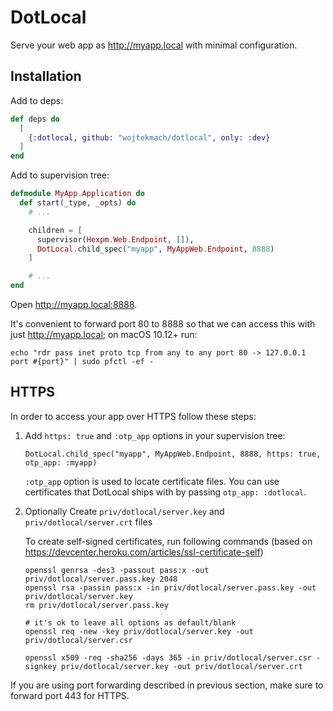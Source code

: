# DotLocal

Serve your web app as <http://myapp.local> with minimal configuration.

## Installation

Add to deps:

```elixir
def deps do
  [
    {:dotlocal, github: "wojtekmach/dotlocal", only: :dev}
  ]
end
```

Add to supervision tree:

```elixir
defmodule MyApp.Application do
  def start(_type, _opts) do
    # ...

    children = [
      supervisor(Hexpm.Web.Endpoint, []),
      DotLocal.child_spec("myapp", MyAppWeb.Endpoint, 8888)
    ]

    # ...
end
```

Open <http://myapp.local:8888>.

It's convenient to forward port 80 to 8888 so that we can access this with just <http://myapp.local>; on macOS 10.12+ run:

```
echo "rdr pass inet proto tcp from any to any port 80 -> 127.0.0.1 port #{port}" | sudo pfctl -ef -
```

## HTTPS

In order to access your app over HTTPS follow these steps:

1. Add `https: true` and `:otp_app` options in your supervision tree:

   ```
   DotLocal.child_spec("myapp", MyAppWeb.Endpoint, 8888, https: true, otp_app: :myapp)
   ```

   `:otp_app` option is used to locate certificate files. You can use certificates that
   DotLocal ships with by passing `otp_app: :dotlocal`.

2. Optionally Create `priv/dotlocal/server.key` and `priv/dotlocal/server.crt` files

   To create self-signed certificates, run following commands (based on https://devcenter.heroku.com/articles/ssl-certificate-self)

   ```
   openssl genrsa -des3 -passout pass:x -out priv/dotlocal/server.pass.key 2048
   openssl rsa -passin pass:x -in priv/dotlocal/server.pass.key -out priv/dotlocal/server.key
   rm priv/dotlocal/server.pass.key

   # it's ok to leave all options as default/blank
   openssl req -new -key priv/dotlocal/server.key -out priv/dotlocal/server.csr

   openssl x509 -req -sha256 -days 365 -in priv/dotlocal/server.csr -signkey priv/dotlocal/server.key -out priv/dotlocal/server.crt
   ```

If you are using port forwarding described in previous section, make sure to forward port 443 for HTTPS.
